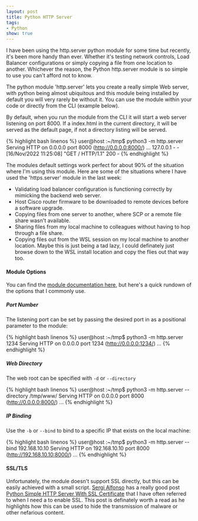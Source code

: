 ```yaml
---
layout: post
title: Python HTTP Server
tags:
- Python
show: true
---
```


I have been using the http.server python module for some time but recently, it's been more handy than ever. Whether it's testing network controls, Load Balancer configurations or simply copying a file from one location to another. Whichever the reason, the Python http.server module is so simple to use you can't afford not to know.

<!--more-->

The python module 'http.server' lets you create a really simple Web server, with python being almost ubiquitous and this module being installed by default you will very rarely be without it. You can use the module within your code or directly from the CLI (example below).

By default, when you run the module from the CLI it will start a web server listening on port 8000. If a index.html in the current directory, it will be served as the default page, if not a directory listing will be served.

{% highlight bash linenos %}
user@host :~/tmp$ python3 -m http.server
Serving HTTP on 0.0.0.0 port 8000 (http://0.0.0.0:8000/) ...
127.0.0.1 - - [16/Nov/2022 11:25:08] "GET / HTTP/1.1" 200 -
{% endhighlight %}


The modules default settings work perfect for about 90% of the situation where I'm using this module. Here are some of the situations where I have used the 'https.server' module in the last week:

- Validating load balancer configuration is functioning correctly by mimicking the backend web server.
- Host Cisco router firmware to be downloaded to remote devices before a software upgrade.
- Copying files from one server to another, where SCP or a remote file share wasn't available.
- Sharing files from my local machine to colleagues without having to hop through a file share.
- Copying files out from the WSL session on my local machine to another location. Maybe this is just being a tad lazy, I could definately just browse down to the WSL install location and copy the flies out that way too.


#### Module Options

You can find the [module documentation here](https://docs.python.org/3/library/http.server.html), but here's a quick rundown of the options that I commonly use.

##### Port Number

The listening port can be set by passing the desired port in as a positional parameter to the module:

{% highlight bash linenos %}
user@host :~/tmp$ python3 -m http.server 1234
Serving HTTP on 0.0.0.0 port 1234 (http://0.0.0.0:1234/) ...
{% endhighlight %}


##### Web Directory

The web root can be specified with ```-d``` or ```--directory```

{% highlight bash linenos %}
user@host :~/tmp$ python3 -m http.server --directory /tmp/www/
Serving HTTP on 0.0.0.0 port 8000 (http://0.0.0.0:8000/) ...
{% endhighlight %}


##### IP Binding

Use the ```-b``` or ```--bind``` to bind to a specific IP that exists on the local machine:

{% highlight bash linenos %}
user@host :~/tmp$ python3 -m http.server --bind 192.168.10.10
Serving HTTP on 192.168.10.10 port 8000 (http://192.168.10.10:8000/) ...
{% endhighlight %}


#### SSL/TLS

Unfortunately, the module doesn't support SSL directly, but this can be easily achieved with a small script. [Sergi Alfonso](https://medium.com/@SergiAlfonso) has a really good post [Python Simple HTTP Server With SSL Certificate](https://medium.com/@SergiAlfonso/python-simple-http-server-with-ssl-certificate-encrypted-traffic-9c5cbe1fd750) that I have often referred to when I need a to enable SSL. This post is definately worth a read as he highlights how this can be used to hide the transmission of malware or other nefarious content.

